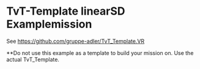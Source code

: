 # TvT-Template linearSD Examplemission

See https://github.com/gruppe-adler/TvT_Template.VR

**Do not use this example as a template to build your mission on. Use the actual TvT_Template.
